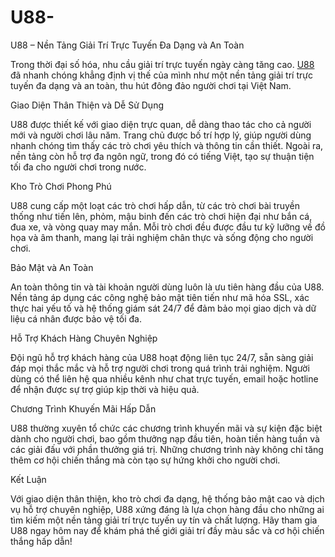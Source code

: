 # U88-
U88 – Nền Tảng Giải Trí Trực Tuyến Đa Dạng và An Toàn

Trong thời đại số hóa, nhu cầu giải trí trực tuyến ngày càng tăng cao. <a href=https://u88-online.com> U88 </a>  đã nhanh chóng khẳng định vị thế của mình như một nền tảng giải trí trực tuyến đa dạng và an toàn, thu hút đông đảo người chơi tại Việt Nam.

Giao Diện Thân Thiện và Dễ Sử Dụng

U88 được thiết kế với giao diện trực quan, dễ dàng thao tác cho cả người mới và người chơi lâu năm. Trang chủ được bố trí hợp lý, giúp người dùng nhanh chóng tìm thấy các trò chơi yêu thích và thông tin cần thiết. Ngoài ra, nền tảng còn hỗ trợ đa ngôn ngữ, trong đó có tiếng Việt, tạo sự thuận tiện tối đa cho người chơi trong nước.

Kho Trò Chơi Phong Phú

U88 cung cấp một loạt các trò chơi hấp dẫn, từ các trò chơi bài truyền thống như tiến lên, phỏm, mậu binh đến các trò chơi hiện đại như bắn cá, đua xe, và vòng quay may mắn. Mỗi trò chơi đều được đầu tư kỹ lưỡng về đồ họa và âm thanh, mang lại trải nghiệm chân thực và sống động cho người chơi.

Bảo Mật và An Toàn

An toàn thông tin và tài khoản người dùng luôn là ưu tiên hàng đầu của U88. Nền tảng áp dụng các công nghệ bảo mật tiên tiến như mã hóa SSL, xác thực hai yếu tố và hệ thống giám sát 24/7 để đảm bảo mọi giao dịch và dữ liệu cá nhân được bảo vệ tối đa.

Hỗ Trợ Khách Hàng Chuyên Nghiệp

Đội ngũ hỗ trợ khách hàng của U88 hoạt động liên tục 24/7, sẵn sàng giải đáp mọi thắc mắc và hỗ trợ người chơi trong quá trình trải nghiệm. Người dùng có thể liên hệ qua nhiều kênh như chat trực tuyến, email hoặc hotline để nhận được sự trợ giúp kịp thời và hiệu quả.

Chương Trình Khuyến Mãi Hấp Dẫn

U88 thường xuyên tổ chức các chương trình khuyến mãi và sự kiện đặc biệt dành cho người chơi, bao gồm thưởng nạp đầu tiên, hoàn tiền hàng tuần và các giải đấu với phần thưởng giá trị. Những chương trình này không chỉ tăng thêm cơ hội chiến thắng mà còn tạo sự hứng khởi cho người chơi.

Kết Luận

Với giao diện thân thiện, kho trò chơi đa dạng, hệ thống bảo mật cao và dịch vụ hỗ trợ chuyên nghiệp, U88 xứng đáng là lựa chọn hàng đầu cho những ai tìm kiếm một nền tảng giải trí trực tuyến uy tín và chất lượng. Hãy tham gia U88 ngay hôm nay để khám phá thế giới giải trí đầy màu sắc và cơ hội chiến thắng hấp dẫn!

